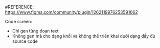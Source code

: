 #REFERENCE: https://www.figma.com/community/plugin/1262119976253591062

Code screen:

- Chỉ gen từng đoạn text
- Không gen mã cho dạng khối và không thể triển khai dưới dạng đầy đủ source code
